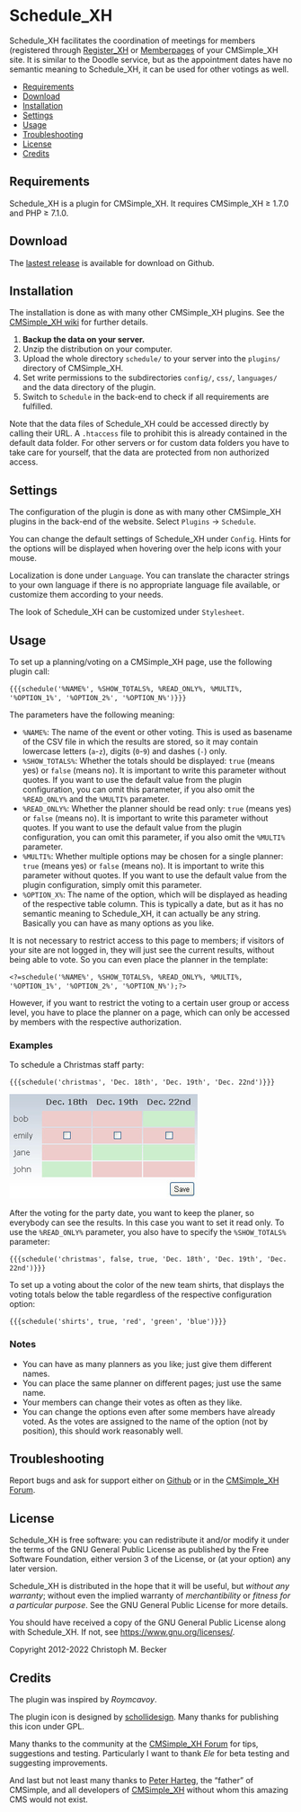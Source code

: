 # Schedule_XH

Schedule_XH facilitates the coordination of meetings for members
(registered through [Register_XH](https://github.com/cmb69/register_xh)
or [Memberpages](https://github.com/cmsimple-xh/memberpages)
of your CMSimple_XH site. It is similar to the Doodle service, but as the
appointment dates have no semantic meaning to Schedule_XH, it can be used for
other votings as well.

- [Requirements](#requirements)
- [Download](#download)
- [Installation](#installation)
- [Settings](#settings)
- [Usage](#usage)
- [Troubleshooting](#troubleshooting)
- [License](#license)
- [Credits](#credits)

## Requirements

Schedule_XH is a plugin for CMSimple_XH.
It requires CMSimple_XH ≥ 1.7.0 and PHP ≥ 7.1.0.

## Download

The [lastest release](https://github.com/cmb69/schedule_xh/releases/latest)
is available for download on Github.

## Installation

The installation is done as with many other CMSimple\_XH plugins. See the
[CMSimple\_XH wiki](https://wiki.cmsimple-xh.org/doku.php/installation#plugins)
for further details.

1. **Backup the data on your server.**
1. Unzip the distribution on your computer.
1. Upload the whole directory `schedule/` to your server into the `plugins/` directory of CMSimple_XH.
1. Set write permissions to the subdirectories `config/`, `css/`, `languages/`
   and the data directory of the plugin.
1. Switch to `Schedule` in the back-end to check if all requirements are
   fulfilled.

Note that the data files of Schedule_XH could be accessed directly by calling
their URL. A `.htaccess` file to prohibit this is already contained in the default
data folder. For other servers or for custom data folders you have to take care
for yourself, that the data are protected from non authorized access.

## Settings

The configuration of the plugin is done as with many other CMSimple_XH plugins in
the back-end of the website. Select `Plugins` → `Schedule`.

You can change the default settings of Schedule_XH under `Config`. Hints for
the options will be displayed when hovering over the help icons with your
mouse.

Localization is done under `Language`. You can translate the character
strings to your own language if there is no appropriate language file available,
or customize them according to your needs.

The look of Schedule_XH can be customized under `Stylesheet`.

## Usage

To set up a planning/voting on a CMSimple_XH page, use the following plugin
call:

    {{{schedule('%NAME%', %SHOW_TOTALS%, %READ_ONLY%, %MULTI%, '%OPTION_1%', '%OPTION_2%', '%OPTION_N%')}}}

The parameters have the following meaning:

- `%NAME%`:
  The name of the event or other voting. This is used as basename of the CSV
  file in which the results are stored, so it may contain lowercase letters (`a`-`z`),
  digits (`0`-`9`) and dashes (`-`) only.
- `%SHOW_TOTALS%`:
  Whether the totals should be displayed: `true` (means yes) or
  `false` (means no). It is important to write this parameter without
  quotes. If you want to use the default value from the plugin configuration, you
  can omit this parameter, if you also omit the `%READ_ONLY%` and the `%MULTI%`
  parameter.
- `%READ_ONLY%`:
  Whether the planner should be read only: `true` (means yes) or
  `false` (means no). It is important to write this parameter without
  quotes. If you want to use the default value from the plugin configuration, you
  can omit this parameter, if you also omit the `%MULTI%` parameter.
- `%MULTI%`:
  Whether multiple options may be chosen for a single planner: `true`
  (means yes) or `false` (means no). It is important to write this parameter
  without quotes. If you want to use the default value from the plugin
  configuration, simply omit this parameter.
- `%OPTION_X%`:
  The name of the option, which will be displayed as heading of the respective
  table column. This is typically a date, but as it has no semantic meaning to
  Schedule_XH, it can actually be any string. Basically you can have as many
  options as you like.

It is not necessary to restrict access to this page to members; if visitors
of your site are not logged in, they will just see the current results, without
being able to vote. So you can even place the planner in the template:

    <?=schedule('%NAME%', %SHOW_TOTALS%, %READ_ONLY%, %MULTI%, '%OPTION_1%', '%OPTION_2%', '%OPTION_N%');?>

However, if you want to restrict the voting to a certain user group or
access level, you have to place the planner on a page, which can only be
accessed by members with the respective authorization.

### Examples

To schedule a Christmas staff party:

    {{{schedule('christmas', 'Dec. 18th', 'Dec. 19th', 'Dec. 22nd')}}}

![Screenshot of the voting widget](https://raw.githubusercontent.com/cmb69/schedule_xh/master/help/schedule.jpg)

After the voting for the party date, you want to keep the planer, so
everybody can see the results. In this case you want to set it read only. To
use the `%READ_ONLY%` parameter, you also have to specify the `%SHOW_TOTALS%`
parameter:

    {{{schedule('christmas', false, true, 'Dec. 18th', 'Dec. 19th', 'Dec. 22nd')}}}

To set up a voting about the color of the new team shirts, that displays the
voting totals below the table regardless of the respective configuration
option:

    {{{schedule('shirts', true, 'red', 'green', 'blue')}}}

### Notes

- You can have as many planners as you like; just give them different
  names.
- You can place the same planner on different pages; just use the same
  name.
- Your members can change their votes as often as they like.
- You can change the options even after some members have already voted. As
  the votes are assigned to the name of the option (not by position), this should
  work reasonably well.

## Troubleshooting

Report bugs and ask for support either on [Github](https://github.com/cmb69/schedule_xh/issues)
or in the [CMSimple_XH Forum](https://cmsimpleforum.com/).

## License

Schedule_XH is free software: you can redistribute it and/or modify
it under the terms of the GNU General Public License as published by
the Free Software Foundation, either version 3 of the License, or
(at your option) any later version.

Schedule_XH is distributed in the hope that it will be useful,
but *without any warranty*; without even the implied warranty of
*merchantibility* or *fitness for a particular purpose*. See the
GNU General Public License for more details.

You should have received a copy of the GNU General Public License
along with Schedule_XH.  If not, see <https://www.gnu.org/licenses/>.

Copyright 2012-2022 Christoph M. Becker

## Credits

The plugin was inspired by *Roymcavoy*.

The plugin icon is designed by [schollidesign](https://www.deviantart.com/schollidesign).
Many thanks for publishing this icon under GPL.

Many thanks to the community at the [CMSimple_XH Forum](https://www.cmsimpleforum.com/)
for tips, suggestions and testing.
Particularly I want to thank *Ele* for beta testing and suggesting improvements.

And last but not least many thanks to [Peter Harteg](https://www.harteg.dk/),
the “father” of CMSimple, and all developers of [CMSimple_XH](https://www.cmsimple-xh.org/)
without whom this amazing CMS would not exist.
